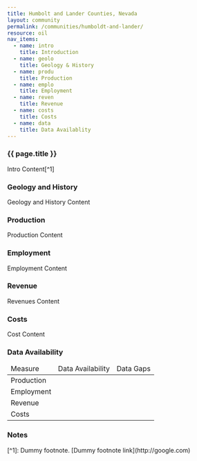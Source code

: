 ```yaml
---
title: Humbolt and Lander Counties, Nevada
layout: community
permalink: /communities/humboldt-and-lander/
resource: oil
nav_items:
  - name: intro
    title: Introduction
  - name: geolo
    title: Geology & History
  - name: produ
    title: Production
  - name: emplo
    title: Employment
  - name: reven
    title: Revenue
  - name: costs
    title: Costs
  - name: data
    title: Data Availablity
---
```


<h3><a name="intro" class="communities_content-heading js-comm_section">{{ page.title }}</a></h3>

Intro Content[^1]


<h3><a name="geolo" class="communities_content-heading js-comm_section">Geology and History</a></h3>

Geology and History Content

<h3><a name="produ" class="communities_content-heading js-comm_section">Production</a></h3>

Production Content

<h3><a name="emplo" class="communities_content-heading js-comm_section">Employment</a></h3>

Employment Content

<h3><a name="reven" class="communities_content-heading js-comm_section">Revenue</a></h3>

Revenues Content

<h3><a name="costs" class="communities_content-heading js-comm_section">Costs</a></h3>

Cost Content


<h3><a name="data" class="communities_content-heading js-comm_section">Data Availability</a></h3>

<table>
  <thead>
    <tr>
      <td>Measure</td>
      <td>Data Availability</td>
      <td>Data Gaps</td>
    </tr>
  </thead>
  <tbody>
    <tr>
      <td>Production</td>
      <td></td>
      <td></td>
    </tr>
    <tr>
      <td>Employment</td>
      <td></td>
      <td></td>
    </tr>
    <tr>
      <td>Revenue</td>
      <td></td>
      <td></td>
    </tr>
    <tr>
      <td>Costs</td>
      <td></td>
      <td></td>
    </tr>
  </tbody>
</table>

<h3 class="communities_content-heading">Notes</h3>
[^1]: Dummy footnote. [Dummy footnote link](http://google.com)
